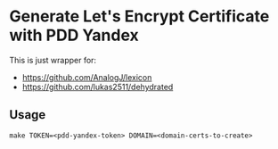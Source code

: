# Generate Let's Encrypt Certificate with PDD Yandex

This is just wrapper for:
- https://github.com/AnalogJ/lexicon
- https://github.com/lukas2511/dehydrated

## Usage

    make TOKEN=<pdd-yandex-token> DOMAIN=<domain-certs-to-create>
